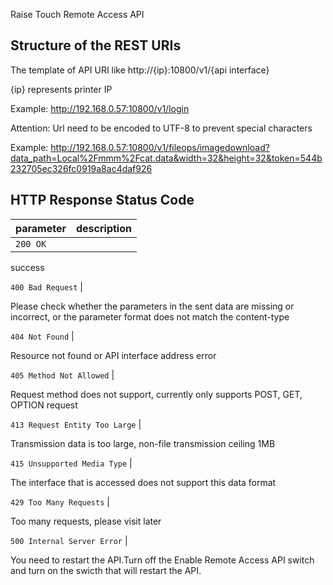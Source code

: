 Raise Touch Remote Access API

## Structure of the REST URIs

The template of API URI like http://{ip}:10800/v1/{api interface}

{ip} represents printer IP

Example: http://192.168.0.57:10800/v1/login

Attention: Url need to be encoded to UTF-8 to prevent special characters

Example:
http://192.168.0.57:10800/v1/fileops/imagedownload?data_path=Local%2Fmmm%2Fcat.data&width=32&height=32&token=544b232705ec326fc0919a8ac4daf926

## HTTP Response Status Code

parameter | description  
---|---  
`200 OK` |

success  
  
`400 Bad Request` |

Please check whether the parameters in the sent data are missing or incorrect,
or the parameter format does not match the content-type  
  
`404 Not Found` |

Resource not found or API interface address error  
  
`405 Method Not Allowed` |

Request method does not support, currently only supports POST, GET, OPTION
request  
  
`413 Request Entity Too Large` |

Transmission data is too large, non-file transmission ceiling 1MB  
  
`415 Unsupported Media Type` |

The interface that is accessed does not support this data format  
  
`429 Too Many Requests` |

Too many requests, please visit later  
  
`500 Internal Server Error` |

You need to restart the API.Turn off the Enable Remote Access API switch and
turn on the swicth that will restart the API.  

